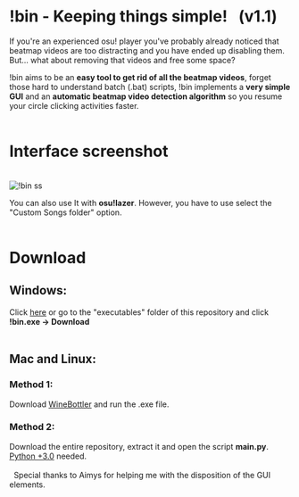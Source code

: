 # !bin - Keeping things simple! &nbsp; (v1.1)

If you're an experienced osu! player you've probably already noticed that beatmap videos are too distracting 
and you have ended up disabling them. 
But... what about removing that videos and free some space?

!bin aims to be an __easy tool to get rid of all the beatmap videos__, forget those hard to understand batch (.bat) scripts, !bin implements a __very simple GUI__ and an __automatic beatmap video detection algorithm__ so you resume your circle clicking activities faster.
<br/>
<br/>
# Interface screenshot
<br/>![!bin ss](https://i.imgur.com/xeKsiqQ.png)

You can also use It with <b>osu!lazer</b>. However, you have to use select the "Custom Songs folder" option.
<br/>
<br/>
# Download
<h2>Windows:</h2>
Click <a href="https://github.com/Axyss/-bin/raw/master/executables/!bin.exe">here</a> or go to the "executables" folder of this repository and click  <b>!bin.exe -> Download</b><br/>
<br/>
<h2>Mac and Linux:</h2>
<h3>Method 1:</h3>
Download <a href="http://winebottler.kronenberg.org/">WineBottler</a> and run the .exe file.
<h3>Method 2:</h3>
Download the entire repository, extract it and open the script <b>main.py</b>. <a href="https://www.python.org/downloads/">Python +3.0</a> needed.
<br/>&nbsp; 
<br/>&nbsp; 
Special thanks to Aimys for helping me with the disposition of the GUI elements.
